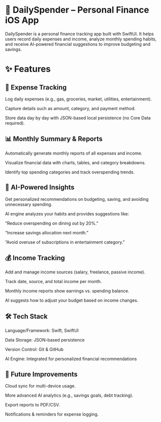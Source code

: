 # 📱 DailySpender – Personal Finance iOS App

DailySpender is a personal finance tracking app built with SwiftUI. It helps users record daily expenses and income, analyze monthly spending habits, and receive AI-powered financial suggestions to improve budgeting and savings.

# ✨  Features
## 🧾 Expense Tracking

Log daily expenses (e.g., gas, groceries, market, utilities, entertainment).

Capture details such as amount, category, and payment method.

Store data day by day with JSON-based local persistence (no Core Data required).

## 📊 Monthly Summary & Reports

Automatically generate monthly reports of all expenses and income.

Visualize financial data with charts, tables, and category breakdowns.

Identify top spending categories and track overspending trends.

## 🤖 AI-Powered Insights

Get personalized recommendations on budgeting, saving, and avoiding unnecessary spending.

AI engine analyzes your habits and provides suggestions like:

“Reduce overspending on dining out by 20%.”

“Increase savings allocation next month.”

“Avoid overuse of subscriptions in entertainment category.”

## 💰 Income Tracking

Add and manage income sources (salary, freelance, passive income).

Track date, source, and total income per month.

Monthly income reports show earnings vs. spending balance.

AI suggests how to adjust your budget based on income changes.

## 🛠️ Tech Stack

Language/Framework: Swift, SwiftUI

Data Storage: JSON-based persistence

Version Control: Git & GitHub

AI Engine: Integrated for personalized financial recommendations

## 🚀 Future Improvements

Cloud sync for multi-device usage.

More advanced AI analytics (e.g., savings goals, debt tracking).

Export reports to PDF/CSV.

Notifications & reminders for expense logging.

